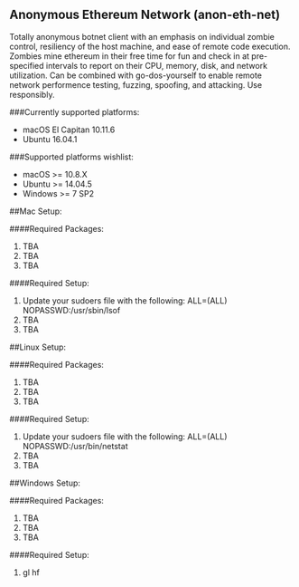 ## Anonymous Ethereum Network (anon-eth-net)

Totally anonymous botnet client with an emphasis on individual zombie control, resiliency of the host machine, and ease of remote code execution. Zombies mine ethereum in their free time for fun and check in at pre-specified intervals to report on their CPU, memory, disk, and network utilization. Can be combined with go-dos-yourself to enable remote network performence testing, fuzzing, spoofing, and attacking. Use responsibly.

###Currently supported platforms:
- macOS El Capitan 10.11.6
- Ubuntu 16.04.1

###Supported platforms wishlist:
- macOS >= 10.8.X
- Ubuntu >= 14.04.5  
- Windows >= 7 SP2

##Mac Setup:

####Required Packages:
1. TBA
2. TBA
3. TBA

####Required Setup:
1. Update your sudoers file with the following: <your-user-name-here> ALL=(ALL) NOPASSWD:/usr/sbin/lsof
2. TBA
3. TBA


##Linux Setup:

####Required Packages:
1. TBA
2. TBA
3. TBA

####Required Setup:
1. Update your sudoers file with the following: <your-user-name-here> ALL=(ALL) NOPASSWD:/usr/bin/netstat
2. TBA
3. TBA


##Windows Setup:


####Required Packages:
1. TBA
2. TBA
3. TBA

####Required Setup:
1. gl hf



